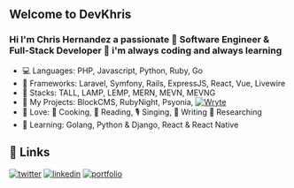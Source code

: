 ## Welcome to DevKhris
### Hi I'm Chris Hernandez a passionate :tada: Software Engineer & Full-Stack Developer :tada: i'm always coding and always learning

* 💻 Languages: PHP, Javascript, Python, Ruby, Go
* 📐 Frameworks: Laravel, Symfony, Rails, ExpressJS, React, Vue, Livewire
* 🧰  Stacks: TALL, LAMP, LEMP, MERN, MEVN, MEVNG
* 💎 My Projects: BlockCMS, RubyNight, Psyonia, [![Wryte](https://img.shields.io/badge/Wryte-Register-blue)](https://w.osirishitech.com)
* 💙 Love: 🍘 Cooking, 📘 Reading, 🎙️ Singing, 📝 Writing 📜 Researching
* 📝 Learning: Golang, Python & Django, React & React Native

## 🔗 Links

[![twitter](https://img.shields.io/badge/twitter-1DA1F2?style=for-the-badge&logo=twitter&logoColor=white)](https://twitter.com/devkhris)
[![linkedin](https://img.shields.io/badge/linkedin-0A66C2?style=for-the-badge&logo=linkedin&logoColor=white)](https://www.linkedin.com/in/devkhris)
[![portfolio](https://img.shields.io/badge/my_portfolio-000?style=for-the-badge&logo=ko-fi&logoColor=white)](https://devkhris.com/)
